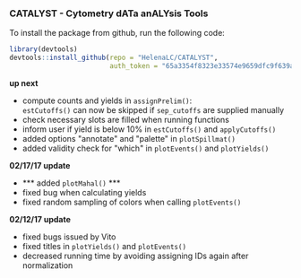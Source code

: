 ### CATALYST - Cytometry dATa anALYsis Tools

To install the package from github, run the following code:

```r
library(devtools)
devtools::install_github(repo = "HelenaLC/CATALYST", 
                         auth_token = "65a3354f8323e33574e9659dfc9f639a47149e47")
```

**up next**

- compute counts and yields in `assignPrelim()`:  
  `estCutoffs()` can now be skipped if `sep_cutoffs` are supplied manually
- check necessary slots are filled when running functions
- inform user if yield is below 10% in `estCutoffs()` and `applyCutoffs()`
- added options "annotate" and "palette" in `plotSpillmat()`
- added validity check for "which" in `plotEvents()` and `plotYields()`

**02/17/17 update**

- *** added `plotMahal()` ***
- fixed bug when calculating yields
- fixed random sampling of colors when calling `plotEvents()`

**02/12/17 update**

- fixed bugs issued by Vito
- fixed titles in `plotYields()` and `plotEvents()`
- decreased running time by avoiding assigning IDs again after normalization
